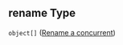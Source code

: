 ## rename Type

`object[]` ([Rename a concurrent](generic-properties-competitors-properties-rename-competitor-rename-a-concurrent.md))
